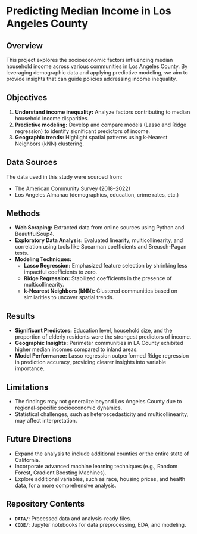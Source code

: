 # Predicting Median Income in Los Angeles County 

## Overview
This project explores the socioeconomic factors influencing median household income across various communities in Los Angeles County. By leveraging demographic data and applying predictive modeling, we aim to provide insights that can guide policies addressing income inequality.

## Objectives
1. **Understand income inequality:** Analyze factors contributing to median household income disparities.
2. **Predictive modeling:** Develop and compare models (Lasso and Ridge regression) to identify significant predictors of income.
3. **Geographic trends:** Highlight spatial patterns using k-Nearest Neighbors (kNN) clustering.

## Data Sources
The data used in this study were sourced from:
- The American Community Survey (2018–2022)
- Los Angeles Almanac (demographics, education, crime rates, etc.)

## Methods
- **Web Scraping:** Extracted data from online sources using Python and BeautifulSoup4.
- **Exploratory Data Analysis:** Evaluated linearity, multicollinearity, and correlation using tools like Spearman coefficients and Breusch-Pagan tests.
- **Modeling Techniques:**
  - **Lasso Regression:** Emphasized feature selection by shrinking less impactful coefficients to zero.
  - **Ridge Regression:** Stabilized coefficients in the presence of multicollinearity.
  - **k-Nearest Neighbors (kNN):** Clustered communities based on similarities to uncover spatial trends.

## Results
- **Significant Predictors:** Education level, household size, and the proportion of elderly residents were the strongest predictors of income.
- **Geographic Insights:** Perimeter communities in LA County exhibited higher median incomes compared to inland areas.
- **Model Performance:** Lasso regression outperformed Ridge regression in prediction accuracy, providing clearer insights into variable importance.

## Limitations
- The findings may not generalize beyond Los Angeles County due to regional-specific socioeconomic dynamics.
- Statistical challenges, such as heteroscedasticity and multicollinearity, may affect interpretation.

## Future Directions
- Expand the analysis to include additional counties or the entire state of California.
- Incorporate advanced machine learning techniques (e.g., Random Forest, Gradient Boosting Machines).
- Explore additional variables, such as race, housing prices, and health data, for a more comprehensive analysis.

## Repository Contents
- **`DATA/`**: Processed data and analysis-ready files.
- **`CODE/`**: Jupyter notebooks for data preprocessing, EDA, and modeling.

